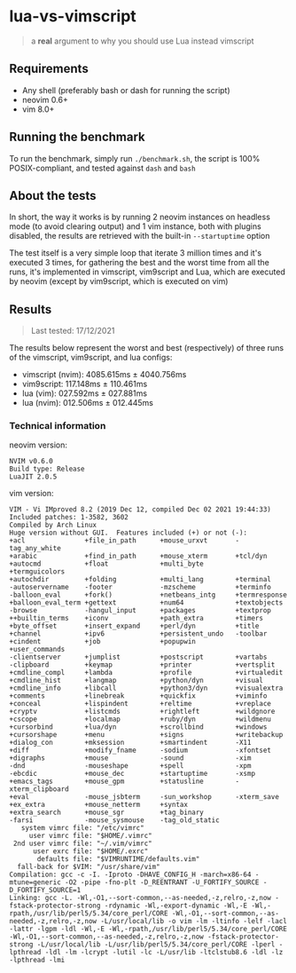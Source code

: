 # lua-vs-vimscript

> a **real** argument to why you should use Lua instead vimscript

## Requirements

- Any shell (preferably bash or dash for running the script)
- neovim 0.6+
- vim 8.0+

## Running the benchmark

To run the benchmark, simply run `./benchmark.sh`, the script is 100% POSIX-compliant, and tested against `dash` and `bash`

## About the tests

In short, the way it works is by running 2 neovim instances on headless mode (to avoid clearing output) and 1 vim instance, both with plugins disabled, the results are retrieved with the built-in `--startuptime` option

The test itself is a very simple loop that iterate 3 million times and it's executed 3 times, for gathering the best and the worst time from all the runs, it's implemented in vimscript, vim9script and Lua, which are executed by neovim (except by vim9script, which is executed on vim)

## Results

> Last tested: 17/12/2021

The results below represent the worst and best (respectively) of three runs of the vimscript, vim9script, and lua configs:

- vimscript (nvim): 4085.615ms ± 4040.756ms
- vim9script: 117.148ms ± 110.461ms
- lua (vim): 027.592ms ± 027.881ms
- lua (nvim): 012.506ms ± 012.445ms

### Technical information

neovim version:

```
NVIM v0.6.0
Build type: Release
LuaJIT 2.0.5
```

vim version:

```
VIM - Vi IMproved 8.2 (2019 Dec 12, compiled Dec 02 2021 19:44:33)
Included patches: 1-3582, 3602
Compiled by Arch Linux
Huge version without GUI.  Features included (+) or not (-):
+acl               +file_in_path      +mouse_urxvt       -tag_any_white
+arabic            +find_in_path      +mouse_xterm       +tcl/dyn
+autocmd           +float             +multi_byte        +termguicolors
+autochdir         +folding           +multi_lang        +terminal
-autoservername    -footer            -mzscheme          +terminfo
-balloon_eval      +fork()            +netbeans_intg     +termresponse
+balloon_eval_term +gettext           +num64             +textobjects
-browse            -hangul_input      +packages          +textprop
++builtin_terms    +iconv             +path_extra        +timers
+byte_offset       +insert_expand     +perl/dyn          +title
+channel           +ipv6              +persistent_undo   -toolbar
+cindent           +job               +popupwin          +user_commands
-clientserver      +jumplist          +postscript        +vartabs
-clipboard         +keymap            +printer           +vertsplit
+cmdline_compl     +lambda            +profile           +virtualedit
+cmdline_hist      +langmap           +python/dyn        +visual
+cmdline_info      +libcall           +python3/dyn       +visualextra
+comments          +linebreak         +quickfix          +viminfo
+conceal           +lispindent        +reltime           +vreplace
+cryptv            +listcmds          +rightleft         +wildgnore
+cscope            +localmap          +ruby/dyn          +wildmenu
+cursorbind        +lua/dyn           +scrollbind        +windows
+cursorshape       +menu              +signs             +writebackup
+dialog_con        +mksession         +smartindent       -X11
+diff              +modify_fname      -sodium            -xfontset
+digraphs          +mouse             -sound             -xim
-dnd               -mouseshape        +spell             -xpm
-ebcdic            +mouse_dec         +startuptime       -xsmp
+emacs_tags        +mouse_gpm         +statusline        -xterm_clipboard
+eval              -mouse_jsbterm     -sun_workshop      -xterm_save
+ex_extra          +mouse_netterm     +syntax
+extra_search      +mouse_sgr         +tag_binary
-farsi             -mouse_sysmouse    -tag_old_static
   system vimrc file: "/etc/vimrc"
     user vimrc file: "$HOME/.vimrc"
 2nd user vimrc file: "~/.vim/vimrc"
      user exrc file: "$HOME/.exrc"
       defaults file: "$VIMRUNTIME/defaults.vim"
  fall-back for $VIM: "/usr/share/vim"
Compilation: gcc -c -I. -Iproto -DHAVE_CONFIG_H -march=x86-64 -mtune=generic -O2 -pipe -fno-plt -D_REENTRANT -U_FORTIFY_SOURCE -D_FORTIFY_SOURCE=1
Linking: gcc -L. -Wl,-O1,--sort-common,--as-needed,-z,relro,-z,now -fstack-protector-strong -rdynamic -Wl,-export-dynamic -Wl,-E -Wl,-rpath,/usr/lib/perl5/5.34/core_perl/CORE -Wl,-O1,--sort-common,--as-needed,-z,relro,-z,now -L/usr/local/lib -o vim -lm -ltinfo -lelf -lacl -lattr -lgpm -ldl -Wl,-E -Wl,-rpath,/usr/lib/perl5/5.34/core_perl/CORE -Wl,-O1,--sort-common,--as-needed,-z,relro,-z,now -fstack-protector-strong -L/usr/local/lib -L/usr/lib/perl5/5.34/core_perl/CORE -lperl -lpthread -ldl -lm -lcrypt -lutil -lc -L/usr/lib -ltclstub8.6 -ldl -lz -lpthread -lmi
```
